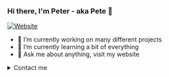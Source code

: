 ### Hi there, I'm Peter - aka Pete 👋

[![Website](https://img.shields.io/website?label=snoopy.pl&style=for-the-badge&url=https%3A%2F%2Fsnoopy.pl)](https://snoopy.pl)

- 🔭 I’m currently working on many different projects
- 🌱 I’m currently learning a bit of everything
- 💬 Ask me about anything, visit my website

<details id="contact-me">
 ###<summary>Contact me</a></summary>
  - peter [at] dziembor [dot] com
</details>

